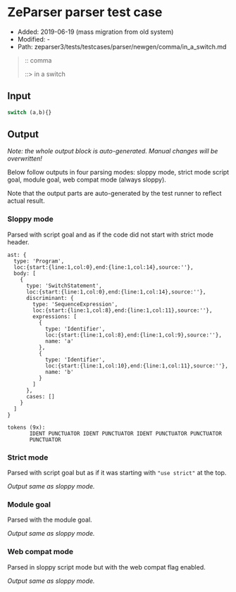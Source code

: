 # ZeParser parser test case

- Added: 2019-06-19 (mass migration from old system)
- Modified: -
- Path: zeparser3/tests/testcases/parser/newgen/comma/in_a_switch.md

> :: comma
>
> ::> in a switch

## Input

`````js
switch (a,b){}
`````

## Output

_Note: the whole output block is auto-generated. Manual changes will be overwritten!_

Below follow outputs in four parsing modes: sloppy mode, strict mode script goal, module goal, web compat mode (always sloppy).

Note that the output parts are auto-generated by the test runner to reflect actual result.

### Sloppy mode

Parsed with script goal and as if the code did not start with strict mode header.

`````
ast: {
  type: 'Program',
  loc:{start:{line:1,col:0},end:{line:1,col:14},source:''},
  body: [
    {
      type: 'SwitchStatement',
      loc:{start:{line:1,col:0},end:{line:1,col:14},source:''},
      discriminant: {
        type: 'SequenceExpression',
        loc:{start:{line:1,col:8},end:{line:1,col:11},source:''},
        expressions: [
          {
            type: 'Identifier',
            loc:{start:{line:1,col:8},end:{line:1,col:9},source:''},
            name: 'a'
          },
          {
            type: 'Identifier',
            loc:{start:{line:1,col:10},end:{line:1,col:11},source:''},
            name: 'b'
          }
        ]
      },
      cases: []
    }
  ]
}

tokens (9x):
       IDENT PUNCTUATOR IDENT PUNCTUATOR IDENT PUNCTUATOR PUNCTUATOR
       PUNCTUATOR
`````

### Strict mode

Parsed with script goal but as if it was starting with `"use strict"` at the top.

_Output same as sloppy mode._

### Module goal

Parsed with the module goal.

_Output same as sloppy mode._

### Web compat mode

Parsed in sloppy script mode but with the web compat flag enabled.

_Output same as sloppy mode._
